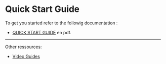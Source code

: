 # Quick Start Guide

To get you started refer to the followig documentation :


- [QUICK START GUIDE](https://drive.google.com/file/d/15MT6IINw3PFkLMPM4QiGvDU86eUAISBc/view?usp=sharing) en pdf.



---------------


Other ressources: 

- [Video Guides](https://mybroodminder.com/app/resources/video-guides)
